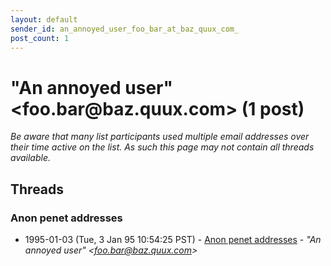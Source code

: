 ```yaml
---
layout: default
sender_id: an_annoyed_user_foo_bar_at_baz_quux_com_
post_count: 1
---
```


# "An annoyed user" <foo.bar<span>@</span>baz.quux.com> (1 post)

_Be aware that many list participants used multiple email addresses over their time active on the list. As such this page may not contain all threads available._

## Threads

### Anon penet addresses
+ 1995-01-03 (Tue, 3 Jan 95 10:54:25 PST) - [Anon penet addresses](/archive/1995/01/f59a7fd4d16815928e5b06af81ac88c58bbbecf0bf10bfff96ce3a611ccd6ae7) - _"An annoyed user" \<foo.bar@baz.quux.com\>_

